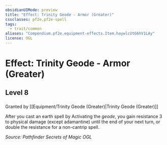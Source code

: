 ```yaml
---
obsidianUIMode: preview
title: "Effect: Trinity Geode - Armor (Greater)"
cssclasses: pf2e,pf2e-spell
tags:
  - trait/common
aliases: "Compendium.pf2e.equipment-effects.Item.haywlcUtG6hV1LAy"
license: OGL
---
```

# Effect: Trinity Geode - Armor (Greater)
## Level 8
### 






Granted by [[Equipment/Trinity Geode (Greater)|Trinity Geode (Greater)]]

After you cast an earth spell by Activating the _geode_, you gain resistance 3 to physical damage (except adamantine) until the end of your next turn, or double the resistance for a non-cantrip spell.

*Source: Pathfinder Secrets of Magic*
*OGL*
